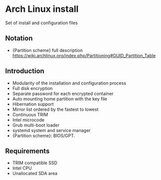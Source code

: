 # Arch Linux install
Set of install and configuration files

## Notation
- {Partition scheme} full description https://wiki.archlinux.org/index.php/Partitioning#GUID_Partition_Table

## Introduction
- Modularity of the installation and configuration process
- Full disk encryption
- Separate password for each encrypted container
- Auto mounting home partition with the key file
- Hibernation support
- Mirror list ordered by the fastest to lowest
- Continuous TRIM
- Intel microcode
- Grub multi-boot loader
- systemd system and service manager
- {Partition scheme}: BIOS/GPT.

## Requirements
- TRIM compatible SSD
- Intel CPU
- Unallocated SDA area
